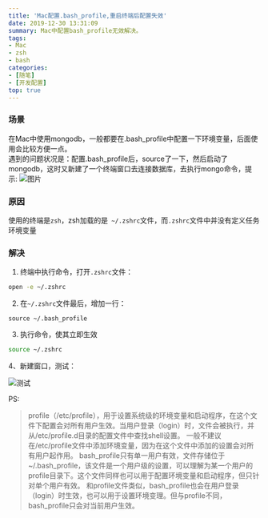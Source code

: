 ```yaml
---
title: 'Mac配置.bash_profile,重启终端后配置失效'
date: 2019-12-30 13:31:09
summary: Mac中配置bash_profile无效解决。
tags:
- Mac
- zsh
- bash
categories:
- [随笔]
- [开发配置]
top: true
---
```


### 场景
在Mac中使用mongodb，一般都要在.bash_profile中配置一下环境变量，后面使用会比较方便一点。  
遇到的问题状况是：配置.bash_profile后，source了一下，然后启动了mongodb，这时又新建了一个终端窗口去连接数据库，去执行mongo命令，提示:
![图片](https://img2018.cnblogs.com/i-beta/1610029/201912/1610029-20191210130742610-1488085198.png)

### 原因
使用的终端是`zsh`，zsh加载的是` ~/.zshrc`文件，而`.zshrc`文件中并没有定义任务环境变量

### 解决
1. 终端中执行命令，打开`.zshrc`文件：

``` bash
open -e ~/.zshrc
```

2. 在`~/.zshrc`文件最后，增加一行：

```
source ~/.bash_profile
```
3. 执行命令，使其立即生效

``` bash
source ~/.zshrc 
```

4、新建窗口，测试：

![测试](https://img2018.cnblogs.com/i-beta/1610029/201912/1610029-20191210132653687-1027904723.png)

PS:
> profile（/etc/profile），用于设置系统级的环境变量和启动程序，在这个文件下配置会对所有用户生效。当用户登录（login）时，文件会被执行，并从/etc/profile.d目录的配置文件中查找shell设置。
一般不建议在/etc/profile文件中添加环境变量，因为在这个文件中添加的设置会对所有用户起作用。
bash_profile只有单一用户有效，文件存储位于~/.bash_profile，该文件是一个用户级的设置，可以理解为某一个用户的profile目录下。这个文件同样也可以用于配置环境变量和启动程序，但只针对单个用户有效。
和profile文件类似，bash_profile也会在用户登录（login）时生效，也可以用于设置环境变理。但与profile不同，bash_profile只会对当前用户生效。
 

 

 

 

 

 

 

 

 

 

 

 

 

 

 

 

 

 

 

 

 

 

 

 